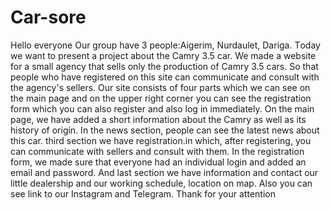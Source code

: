 # Car-sore
Hello everyone Our group have 3 people:Aigerim, Nurdaulet, Dariga. Тoday we want to present a project about the Camry 3.5 car.      We made a website for a small agency that sells only the production of Camry 3.5 cars. So that people who have registered on this site can communicate and consult with the agency's sellers.    Our site consists of four parts which we can see on the main page and on the upper right corner you can see the registration form which you can also register and also log in immediately.   On the main page, we have added a short information about the Camry as well as its history of origin. In the news section, people can see the latest news about this car. third section we have registration.in which, after registering, you can communicate with sellers and consult with them. In the registration form, we made sure that everyone had an individual login and added an email and password. And last section we have information and contact our little dealership and our working schedule, location on map. Also you can see link to our Instagram and Telegram. Thank for your attention
